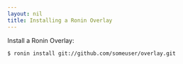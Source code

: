 ```yaml
---
layout: nil
title: Installing a Ronin Overlay
---
```


Install a Ronin Overlay:

    $ ronin install git://github.com/someuser/overlay.git

